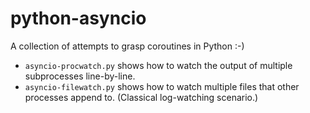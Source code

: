 # python-asyncio

A collection of attempts to grasp coroutines in Python :-)

- `asyncio-procwatch.py` shows how to watch the output of multiple subprocesses line-by-line.
- `asyncio-filewatch.py` shows how to watch multiple files that other processes append to. (Classical log-watching
  scenario.)

